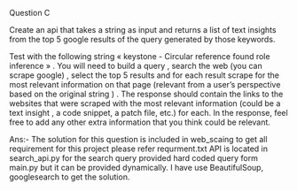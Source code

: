 Question C

Create an api that takes a string as input and returns a list of text insights from the top 5 google results of the query generated by those keywords.



Test with the following string « keystone - Circular reference found role inference » . You will need to build a query , search the web (you can scrape google) , select the top 5 results and for each result scrape for the most relevant information on that page (relevant from a user’s perspective based on the original string ) . The response should contain the links to the websites that were scraped with the most relevant information (could be a text insight ,  a code snippet, a patch file, etc.) for each. In the response, feel free to add any other extra information that you think could be relevant.


Ans:- The solution for this question is included in web_scaing
      to get all requirement for this project please refer requrment.txt
      API is located in search_api.py
      for the search query provided hard coded query form main.py but
      it can be provided dynamically.
      I have use BeautifulSoup, googlesearch to get the solution.
